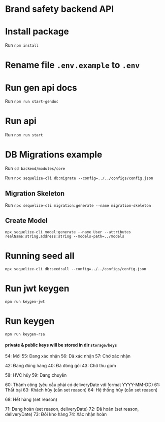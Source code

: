 # Brand safety backend API

# Install package
Run `npm install`

# Rename file `.env.example` to `.env`

# Run gen api docs
Run `npm run start-gendoc`

# Run api
Run `npm run start`

# DB Migrations example
Run `cd backend/modules/core`

Run `npx sequelize-cli db:migrate --config=../../configs/config.json`

## Migration Skeleton
Run `npx sequelize-cli migration:generate --name migration-skeleton`

## Create Model

`npx sequelize-cli model:generate --name User --attributes realName:string,address:string --models-path=../models`

# Running seed all
`npx sequelize-cli db:seed:all --config=../../configs/config.json`

# Run jwt keygen
`npm run keygen-jwt`

# Run keygen
`npm run keygen-rsa`
#### private & public keys will be stored in dir `storage/keys`


54: Mới
55: Đang xác nhận
56: Đã xác nhận
57: Chờ xác nhận

42: Đang đóng hàng
40: Đã đóng gói
43: Chờ thu gom

58: HVC hủy
59: Đang chuyển

60: Thành công (yêu cầu phải có deliveryDate với format YYYY-MM-DD)
61: Thất bại
63: Khách hủy (cần set reason)
64: Hệ thống hủy (cần set reason)

68: Hết hàng (set reason)

71: Đang hoàn (set reason, deliveryDate)
72: Đã hoàn (set reason, deliveryDate)
73: Đổi kho hàng
74: Xác nhận hoàn

